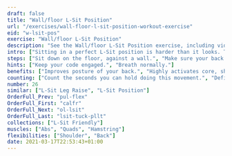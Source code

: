 ```yaml
---
draft: false
title: "Wall/floor L-Sit Position"
url: "/exercises/wall-floor-l-sit-position-workout-exercise"
eid: "w-lsit-pos"
exercise: "Wall/floor L-Sit Position"
description: "See the Wall/floor L-Sit Position exercise, including video demonstration, instructions on how-to perform, benefits, activated body parts and related exercises."
intro: ["Sitting in a perfect L-Sit position is harder than it looks. This is a good starting point to prepare for an L-Sit."]
steps: ["Sit down on the floor, against a wall.", "Make sure your back and shoulders touch the wall, as well as your butt.", "Move your shoulders slightly away from the wall.", "This is the starting position.", "With your arms straight, rotate them parallel to your body, from touching the wall above your head to touching the ground in front of you."]
hints: ["Keep your code engaged.", "Breath normally."]
benefits: ["Improves posture of your back.", "Highly activates core, shoulder blades and shoulders."]
counting: ["Count the seconds you can hold doing this movement.", "Define a goal, say 7 or 14 minutes of accumulated time on this position, for the all week."]
number: 26
similar: ["L-Sit Leg Raise", "L-Sit Position"]
OrderFull_Prev: "pul-flex"
OrderFull_First: "calfr"
OrderFull_Next: "ol-lsit"
OrderFull_Last: "lsit-tuck-pllt"
collections: ["L-Sit Friendly"]
muscles: ["Abs", "Quads", "Hamstring"]
flexibilities: ["Shoulder", "Back"]
date: 2021-03-17T22:53:43+01:00
---
```

